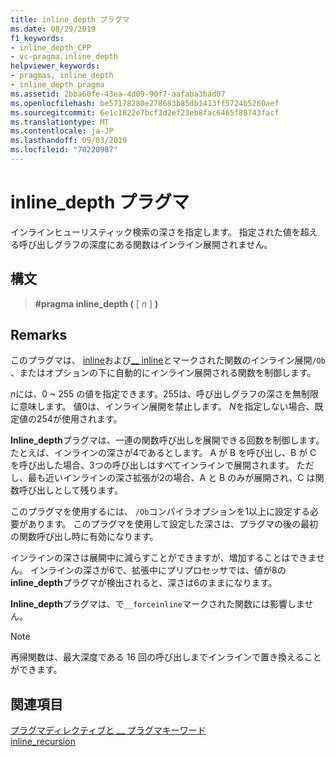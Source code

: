 ```yaml
---
title: inline_depth プラグマ
ms.date: 08/29/2019
f1_keywords:
- inline_depth_CPP
- vc-pragma.inline_depth
helpviewer_keywords:
- pragmas, inline_depth
- inline_depth pragma
ms.assetid: 2bba60fe-43ea-4d09-90f7-aafaba3bad07
ms.openlocfilehash: be57178280e278683b85db1413ff5724b5260aef
ms.sourcegitcommit: 6e1c1822e7bcf3d2ef23eb8fac6465f88743facf
ms.translationtype: MT
ms.contentlocale: ja-JP
ms.lasthandoff: 09/03/2019
ms.locfileid: "70220987"
---
```

# <a name="inline_depth-pragma"></a>inline_depth プラグマ

インラインヒューリスティック検索の深さを指定します。 指定された値を超える呼び出しグラフの深度にある関数はインライン展開されません。

## <a name="syntax"></a>構文

> **#pragma inline_depth (** [ *n* ] **)**

## <a name="remarks"></a>Remarks

このプラグマは、 [inline](../cpp/inline-functions-cpp.md)および[__ inline](../cpp/inline-functions-cpp.md)とマークされた関数のインライン展開`/Ob` 、またはオプションの下に自動的にインライン展開される関数を制御します。

*n*には、0 ~ 255 の値を指定できます。255は、呼び出しグラフの深さを無制限に意味します。 値0は、インライン展開を禁止します。 *N*を指定しない場合、既定値の254が使用されます。

**Inline_depth**プラグマは、一連の関数呼び出しを展開できる回数を制御します。 たとえば、インラインの深さが4であるとします。 A が B を呼び出し、B が C を呼び出した場合、3つの呼び出しはすべてインラインで展開されます。 ただし、最も近いインラインの深さ拡張が2の場合、A と B のみが展開され、C は関数呼び出しとして残ります。

このプラグマを使用するには、 `/Ob`コンパイラオプションを1以上に設定する必要があります。 このプラグマを使用して設定した深さは、プラグマの後の最初の関数呼び出し時に有効になります。

インラインの深さは展開中に減らすことができますが、増加することはできません。 インラインの深さが6で、拡張中にプリプロセッサでは、値が8の**inline_depth**プラグマが検出されると、深さは6のままになります。

**Inline_depth**プラグマは、で`__forceinline`マークされた関数には影響しません。

> [!NOTE]
> 再帰関数は、最大深度である 16 回の呼び出しまでインラインで置き換えることができます。

## <a name="see-also"></a>関連項目

[プラグマディレクティブと __ プラグマキーワード](../preprocessor/pragma-directives-and-the-pragma-keyword.md)\
[inline_recursion](../preprocessor/inline-recursion.md)
